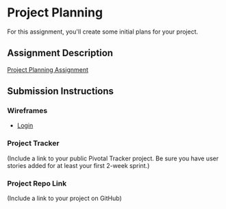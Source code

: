 # Project Planning
For this assignment, you'll create some initial plans for your project.

## Assignment Description
[Project Planning Assignment](https://education.launchcode.org/liftoff/assignments/planning/)

## Submission Instructions

### Wireframes

<ul>
  <li><a href="![image](https://user-images.githubusercontent.com/37814064/51792085-2e66fb00-2172-11e9-9f47-d6c7eb58929c.png)">Login</a></li>
  </ul>

### Project Tracker

(Include a link to your public Pivotal Tracker project. Be sure you have user stories added for at least your first 2-week sprint.)

### Project Repo Link

(Include a link to your project on GitHub)

